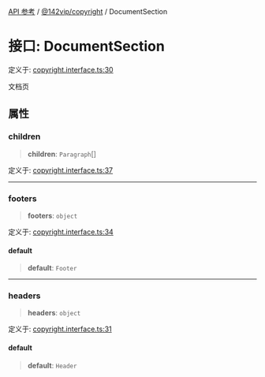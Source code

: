 [API 参考](../wiki/Home) / [@142vip/copyright](../wiki/@142vip.copyright) / DocumentSection

# 接口: DocumentSection

定义于: [copyright.interface.ts:30](https://github.com/142vip/core-x/blob/25cf658819688f02293d600e7003b5877a2f9489/packages/copyright/src/copyright.interface.ts#L30)

文档页

## 属性

### children

> **children**: `Paragraph`[]

定义于: [copyright.interface.ts:37](https://github.com/142vip/core-x/blob/25cf658819688f02293d600e7003b5877a2f9489/packages/copyright/src/copyright.interface.ts#L37)

***

### footers

> **footers**: `object`

定义于: [copyright.interface.ts:34](https://github.com/142vip/core-x/blob/25cf658819688f02293d600e7003b5877a2f9489/packages/copyright/src/copyright.interface.ts#L34)

#### default

> **default**: `Footer`

***

### headers

> **headers**: `object`

定义于: [copyright.interface.ts:31](https://github.com/142vip/core-x/blob/25cf658819688f02293d600e7003b5877a2f9489/packages/copyright/src/copyright.interface.ts#L31)

#### default

> **default**: `Header`
